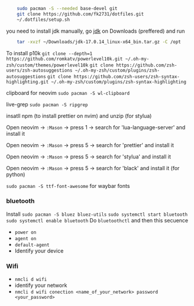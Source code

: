 ```bash
    sudo pacman -S --needed base-devel git
    git clone https://github.com/fk2731/dotfiles.git
    ~/.dotfiles/setup.sh
```

you need to install jdk manually, go [jdk](https://www.oracle.com/mx/java/technologies/downloads/) on Downloads (preffered) and run

```bash
    tar -xvzf ~/Downloads/jdk-17.0.14_linux-x64_bin.tar.gz -C /opt
```

To install p10k `git clone --depth=1 https://github.com/romkatv/powerlevel10k.git ~/.oh-my-zsh/custom/themes/powerlevel10k`
`git clone https://github.com/zsh-users/zsh-autosuggestions ~/.oh-my-zsh/custom/plugins/zsh-autosuggestions`
`git clone https://github.com/zsh-users/zsh-syntax-highlighting.git ~/.oh-my-zsh/custom/plugins/zsh-syntax-highlighting`

clipboard for neovim `sudo pacman -S wl-clipboard`

live-grep `sudo pacman -S ripgrep`

insatll npm (to install prettier on nvim) and unzip (for stylua)

Open neovim -> `:Mason` -> press 1 -> search for 'lua-language-server' and install it

Open neovim -> `:Mason` -> press 5 -> search for 'prettier' and install it

Open neovim -> `:Mason` -> press 5 -> search for 'stylua' and install it

Open neovim -> `:Mason` -> press 5 -> search for 'black' and install it (for python)

`sudo pacman -S ttf-font-awesome` for waybar fonts

### bluetooth

Install `sudo pacman -S bluez bluez-utils`
`sudo systemctl start bluetooth`
`sudo systemctl enable bluetooth`
Do `bluetoothctl` and then this secuence

- `power on`
- `agent on`
- `default-agent`
- Identify your device

### Wifi

- `nmcli d wifi`
- identify your network
- `nmcli d wifi conection <name_of_your_network> password <your_password>`
